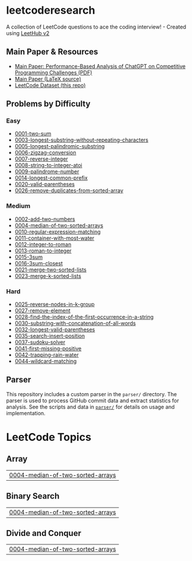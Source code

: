 # leetcoderesearch
A collection of LeetCode questions to ace the coding interview! - Created using [LeetHub v2](https://github.com/arunbhardwaj/LeetHub-2.0)

## Main Paper & Resources
- [Main Paper: Performance-Based Analysis of ChatGPT on Competitive Programming Challenges (PDF)](./leetcode.pdf)
- [Main Paper (LaTeX source)](./leetcode.tex)
- [LeetCode Dataset (this repo)](./)

## Problems by Difficulty

### Easy
- [0001-two-sum](./0001-two-sum)
- [0003-longest-substring-without-repeating-characters](./0003-longest-substring-without-repeating-characters)
- [0005-longest-palindromic-substring](./0005-longest-palindromic-substring)
- [0006-zigzag-conversion](./0006-zigzag-conversion)
- [0007-reverse-integer](./0007-reverse-integer)
- [0008-string-to-integer-atoi](./0008-string-to-integer-atoi)
- [0009-palindrome-number](./0009-palindrome-number)
- [0014-longest-common-prefix](./0014-longest-common-prefix)
- [0020-valid-parentheses](./0020-valid-parentheses)
- [0026-remove-duplicates-from-sorted-array](./0026-remove-duplicates-from-sorted-array)

### Medium
- [0002-add-two-numbers](./0002-add-two-numbers)
- [0004-median-of-two-sorted-arrays](./0004-median-of-two-sorted-arrays)
- [0010-regular-expression-matching](./0010-regular-expression-matching)
- [0011-container-with-most-water](./0011-container-with-most-water)
- [0012-integer-to-roman](./0012-integer-to-roman)
- [0013-roman-to-integer](./0013-roman-to-integer)
- [0015-3sum](./0015-3sum)
- [0016-3sum-closest](./0016-3sum-closest)
- [0021-merge-two-sorted-lists](./0021-merge-two-sorted-lists)
- [0023-merge-k-sorted-lists](./0023-merge-k-sorted-lists)

### Hard
- [0025-reverse-nodes-in-k-group](./0025-reverse-nodes-in-k-group)
- [0027-remove-element](./0027-remove-element)
- [0028-find-the-index-of-the-first-occurrence-in-a-string](./0028-find-the-index-of-the-first-occurrence-in-a-string)
- [0030-substring-with-concatenation-of-all-words](./0030-substring-with-concatenation-of-all-words)
- [0032-longest-valid-parentheses](./0032-longest-valid-parentheses)
- [0035-search-insert-position](./0035-search-insert-position)
- [0037-sudoku-solver](./0037-sudoku-solver)
- [0041-first-missing-positive](./0041-first-missing-positive)
- [0042-trapping-rain-water](./0042-trapping-rain-water)
- [0044-wildcard-matching](./0044-wildcard-matching)

## Parser
This repository includes a custom parser in the `parser/` directory. The parser is used to process GitHub commit data and extract statistics for analysis. See the scripts and data in [`parser/`](./parser/) for details on usage and implementation.
<!---LeetCode Topics Start-->
# LeetCode Topics
## Array
|  |
| ------- |
| [0004-median-of-two-sorted-arrays](https://github.com/dstrimble/leetcoderesearch/tree/master/0004-median-of-two-sorted-arrays) |
## Binary Search
|  |
| ------- |
| [0004-median-of-two-sorted-arrays](https://github.com/dstrimble/leetcoderesearch/tree/master/0004-median-of-two-sorted-arrays) |
## Divide and Conquer
|  |
| ------- |
| [0004-median-of-two-sorted-arrays](https://github.com/dstrimble/leetcoderesearch/tree/master/0004-median-of-two-sorted-arrays) |
<!---LeetCode Topics End-->